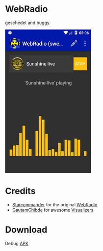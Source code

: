 # WebRadio

geschedet and buggy.

![Screenshot](photo.png)

# Credits

- [Starcommander](https://github.com/Starcommander) for the original [WebRadio](https://github.com/Starcommander/StreamRadio).
- [GautamChibde](https://github.com/GautamChibde) for awesome [Visualizers](https://github.com/GautamChibde/android-audio-visualizer).

# Download

Debug [APK](starcom.snd.sweded.apk)
